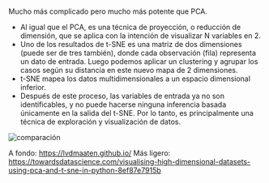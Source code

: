 # 

Mucho más complicado pero mucho más potente que PCA. 

* Al igual que el PCA, es una técnica de proyección, o reducción de dimensión, que se aplica con la intención de visualizar N variables en 2.
* Uno de los resultados de t-SNE es una matriz de dos dimensiones (puede ser de tres también), donde cada observación (fila) representa un dato de entrada. Luego podemos aplicar un clustering y agrupar los casos según su distancia en este nuevo mapa de 2 dimensiones. 
* t-SNE mapea los datos multidimensionales a un espacio dimensional inferior.
* Después de este proceso, las variables de entrada ya no son identificables, y no puede hacerse ninguna inferencia basada únicamente en la salida del t-SNE. Por lo tanto, es principalmente una técnica de exploración y visualización de datos.

![comparación](https://miro.medium.com/max/736/1*LeOHKmUFha2r3QJ7riR1zg.png)

A fondo: https://lvdmaaten.github.io/
Más ligero: https://towardsdatascience.com/visualising-high-dimensional-datasets-using-pca-and-t-sne-in-python-8ef87e7915b

